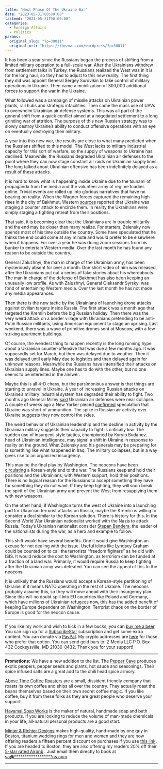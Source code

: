 ```yaml
---
title: "Next Phase Of The Ukraine War"
date: "2023-05-31T00:00:00"
lastmod: "2023-05-31T00:00:00"
categories:
  - Foreign Affairs
  - Politics
params:
  original_slug: "?p=30011"
  original_url: "https://thezman.com/wordpress/?p=30011"
---
```


It has been a year since the Russians began the process of shifting from
a limited military operation to a full-scale war. After the Ukrainians
withdrew from settlement talks in Turkey, the Russians realized the West
was in it is for the long haul, so they had to adjust to this new
reality. The first thing they did was appoint General Sergey Surovikin
to take control of military operations in Ukraine. Then came a
mobilization of 300,000 additional forces to support the war in the
Ukraine.

What followed was a campaign of missile attacks on Ukrainian power
plants, rail hubs and strategic infacilities. Then came the mass use of
UAVs to overwhelm Ukrainian air defense systems. This was all part of
the general shift from a quick conflict aimed at a negotiated settlement
to a long grinding war of attrition. The purpose of this new Russian
strategy was to slowly destroy Ukraine’s ability to conduct offensive
operations with an eye on eventually destroying their military.

A year into this new war, the results are close to what many predicted
when the Russians shifted to this model. The West lacks to military
industrial capacity for this sort of warfare, so the supply of weapons
to Ukraine has declined. Meanwhile, the Russians degraded Ukrainian air
defenses to the point where they can now stage constant air raids on
Ukrainian supply lines. The long talked about Ukrainian offensive has
been indefinitely delayed as a result of these attacks.

It is hard to know what is happening inside Ukraine due to the tsunami
of propaganda from the media and the volunteer army of regime toadies
online. Trivial events are rolled up into glorious narratives that have
no bearing on reality. When the Wagner forces captured the remaining
high-rises in the city of Bakhmut, Western <a
href="https://www.nbcnews.com/news/world/russia-claims-bakhmut-victory-ukraine-encircle-troops-wagner-putin-rcna85509"
rel="noopener" target="_blank">sources</a> reported that Ukraine was
staging a counter attack to encircle them. In reality the Ukrainians
were simply staging a fighting retreat from their positions.

That said, it is becoming clear that the Ukrainians are in trouble
militarily and the end may be closer than many realize. For starters,
Zelensky now spends most of his time outside the country. Some have
speculated that he thinks the end could come at any minute and would
prefer to be elsewhere when it happens. For over a year he was doing
zoom sessions from his bunker to entertain Western media. Over the last
month he has found any reason to be outside the country.

General Zaluzhnyi, the man in charge of the Ukrainian army, has been
mysteriously absent for over a month. One short video of him was
released, after the Ukrainians put out a series of fake stories about
his whereabouts. The man in charge of the defense of Bakhmut has also
been keeping an unusually low profile. As with Zaluzhnyi, General
Oleksandr Syrskyi was fond of entertaining Western media. Over the last
month he has not made any media appearances.

Then there is the new tactic by the Ukrainians of launching drone
attacks against civilian targets inside Russia. The first attack was a
month ago that targeted the Kremlin before the big Russian holiday. Then
there was the very weird attack on a border village with Ukrainians
pretending to be anti-Putin Russian militants, using American equipment
to stage an uprising. Last weekend, there was a wave of primitive drones
sent at Moscow, with a few striking apartment buildings.

Of course, the weirdest thing to happen recently is the long running
hype about a Ukrainian counter-offensive that was due a few months ago.
It was supposedly set for March, but then was delayed due to weather.
Then it was delayed until early May due to logistics and then delayed
again for unknown reasons. Meanwhile the Russians have intensified their
attacks on Ukrainian supply lines. Maybe one has to do with the other,
but no one seems to be interested in the answer.

Maybe this is all 4-D chess, but the parsimonious answer is that things
are starting to unravel in Ukraine. A year of increasing Russian attacks
on Ukraine’s military industrial system has degraded their ability to
fight. Two months ago General Milley <a
href="https://www.nytimes.com/2023/04/09/us/politics/leaked-documents-ukrainian-air-defense.html"
rel="noopener" target="_blank">said</a> Ukrainian air defenses were near
collapse. A couple of weeks ago a New Yorker pieced <a
href="https://www.nytimes.com/2023/04/09/us/politics/leaked-documents-ukrainian-air-defense.html"
rel="noopener" target="_blank">confirmed</a> speculation that Ukraine
was short of ammunition. The spike in Russian air activity over Ukraine
suggests they now control the skies.

The weird behavior of Ukrainian leadership and the decline in activity
by the Ukrainian military suggests their capacity to fight is critically
low. The sudden use of insurgent-style tactics, championed by Kyrylo
Budanov, head of Ukrainian intelligence, may signal a shift in Ukraine
in response to reality on the ground. What Zelensky and his generals may
be preparing for is something like what happened in Iraq. The military
collapses, but in a way gives rise to an organized insurgency.

This may be the final play by Washington. The neocons have been <a
href="https://www.politico.com/news/2023/05/18/ukraine-russia-south-korea-00097563"
rel="noopener" target="_blank">circulating</a> a Korean-style end to the
war. The Russians keep and hold their positions and the Ukrainians, with
Western support, hold their positions. There is no logical reason for
the Russians to accept something they have for something they do not
want. If they keep fighting, they will soon break the spirit of the
Ukrainian army and prevent the West from resupplying them with new
weapons.

On the other hand, if Washington turns the west of Ukraine into a
launching pad for Ukrainian terrorist attacks on Russia, maybe the
Kremlin is willing to consider a deal similar to the Korean solution.
There is history for this. In the Second World War Ukrainian nationalist
worked with the Nazis to attack Russia. Today’s Ukrainian nationalist
consider
<a href="https://en.wikipedia.org/wiki/Stepan_Bandera" rel="noopener"
target="_blank">Stepan Bandera</a>, the leader of the nationalists
during the war, as a hero and example to follow.

This shift would have several benefits. One it would give Washington an
excuse for not dealing with the issue. Useful idiots like Lyndsey Graham
could be counted on to call the terrorists “freedom fighters” as he did
with ISIS. It would reduce the cost to Washington, as terrorism can be
funded at a fraction of a land war. Primarily, it would require Russia
to keep fighting after the Ukrainian army was defeated. You can see the
appeal of this to the neocons.

It is unlikely that the Russians would accept a Korean-style
partitioning of Ukraine, if it means NATO operating in the rest of
Ukraine. The neocons probably assume this, so they will move ahead with
their insurgency plan. Since this will no doubt spill into EU countries
like Poland and Germany, which have millions of Ukrainian refugees now,
this has the added benefit of keeping Europe dependent on Washington.
Terrorist chaos on the border of Europe is good for the neocon cause.

------------------------------------------------------------------------

If you like my work and wish to kick in a few bucks, you can
<a href="https://www.buymeacoffee.com/mujolulu" rel="noopener"
target="_blank">buy me a beer</a>. You can sign up for a
<a href="https://www.subscribestar.com/the-z-blog" rel="noopener"
target="_blank">SubscribeStar</a> subscription and get some extra
content. You can donate via <a
href="https://www.paypal.com/donate/?cmd=_s-xclick&amp;hosted_button_id=UDAS2Q8JYA6CN&amp;source=url"
rel="noopener" target="_blank">PayPal</a>. My crypto addresses are
<a href="https://thezman.com/wordpress/?page_id=22713" rel="noopener"
target="_blank">here</a> for those who prefer that option. You can send
gold bars to: Z Media LLC P.O. Box 432 Cockeysville, MD 21030-0432.
Thank you for your support!

------------------------------------------------------------------------

**Promotions:** We have a new addition to the list. The
<a href="https://peppercave.com/shop/ols/products" rel="noopener"
target="_blank">Pepper Cave</a> produces exotic peppers, pepper seeds
and plants, hot sauce and seasonings. Their spice infused salts are a
great add to the chili head spice armory.

<a href="https://abovetimecoffee.com/" rel="noopener"
target="_blank">Above Time Coffee Roasters</a> are a small, dissident
friendly company that roasts its own coffee and ships all over the
country. They actually roast the beans themselves based on their own
secret coffee magic. If you like coffee, buy it from these folks as they
are great people who deserve your support.

<a href="https://havamalsoapworks.com/" rel="noopener"
target="_blank">Havamal Soap Works</a> is the maker of natural, handmade
soap and bath products. If you are looking to reduce the volume of
man-made chemicals in your life, all-natural personal products are a
good start.

<a href="https://www.minterandrichterdesigns.com/"
rel="noreferrer nofollow noopener" target="_blank">Minter &amp; Richter
Designs</a> makes high-quality, hand-made by one guy in Boston, titanium
wedding rings for men and women and they are now offering readers a
fifteen percent discount on purchases if you use
<a href="https://www.minterandrichterdesigns.com/discount/ZMAN"
rel="noreferrer nofollow noopener" target="_blank">this link</a>.
<span class="highlight"><span class="colour"><span class="font"><span class="size">If
you are headed to Boston, they are also offering my readers 20% off
their <a
href="https://www.airbnb.com/users/7988017/listings?user_id=7988017&amp;s=3"
rel="noopener noreferrer" target="_blank">5-star rated Airbnb</a>.  Just
email them directly to book at
<a href="mailto:sa***@*********************ns.com"
data-original-string="JPRKQ1ce1JT17L8czLww1A==cb7SxOZo7724ULNwK6sbRmteCKJRSAlmURmzl4b6TRxqh65uiP/1F4Xte9oKcys2HAA"><span
class="apbct-email-encoder"
data-original-string="tfQKaVDwCgohMEjegznzjg==cb7Y97YWNujc6fC08CuZAOPBGlLeVsZSNC5k11saDJ3AgMXAacMUPRvaRPcj5wb1mY6"
title="This contact has been encoded by Anti-Spam by CleanTalk. Click to decode. To finish the decoding make sure that JavaScript is enabled in your browser.">sa<span
class="apbct-blur">***</span>@<span
class="apbct-blur">*********************</span>ns.com</span></a>.</span></span></span></span>

------------------------------------------------------------------------
